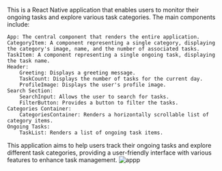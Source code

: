 This is a React Native application that enables users to monitor their ongoing tasks and explore various task categories. The main components include:

    App: The central component that renders the entire application.
    CategoryItem: A component representing a single category, displaying the category's image, name, and the number of associated tasks.
    TaskItem: A component representing a single ongoing task, displaying the task name.
    Header:
        Greeting: Displays a greeting message.
        TaskCount: Displays the number of tasks for the current day.
        ProfileImage: Displays the user's profile image.
    Search Section:
        SearchInput: Allows the user to search for tasks.
        FilterButton: Provides a button to filter the tasks.
    Categories Container:
        CategoriesContainer: Renders a horizontally scrollable list of category items.
    Ongoing Tasks:
        TaskList: Renders a list of ongoing task items.

This application aims to help users track their ongoing tasks and explore different task categories, providing a user-friendly interface with various features to enhance task management.
![appp](https://github.com/areyouagod23/rn-assignment3-10956133/assets/)
